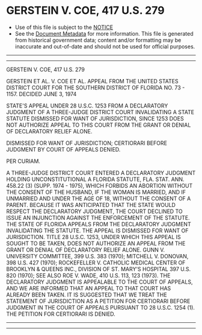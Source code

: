 ---
---

# GERSTEIN V. COE, 417 U.S. 279

* Use of this file is subject to the [NOTICE](https://github.com/publicdocs/notice/blob/master/NOTICE)
* See the [Document Metadata](../../../) for more information.
  This file is generated from historical government data; content and/or formatting may be inaccurate and out-of-date and should not be used for official purposes.

----------
----------

GERSTEIN V. COE, 417 U.S. 279

GERSTEIN ET AL. V. COE ET AL. APPEAL FROM THE UNITED STATES DISTRICT COURT FOR THE SOUTHERN DISTRICT OF FLORIDA NO. 73 - 1157.  DECIDED JUNE 3, 1974

STATE'S APPEAL UNDER 28 U.S.C. 1253 FROM A DECLARATORY JUDGMENT OF A THREE-JUDGE DISTRICT COURT INVALIDATING A STATE STATUTE DISMISSED FOR WANT OF JURISDICTION, SINCE 1253 DOES NOT AUTHORIZE APPEAL TO THIS COURT FROM THE GRANT OR DENIAL OF DECLARATORY RELIEF ALONE.

DISMISSED FOR WANT OF JURISDICTION; CERTIORARI BEFORE JUDGMENT BY COURT OF APPEALS DENIED.

PER CURIAM.

A THREE-JUDGE DISTRICT COURT ENTERED A DECLARATORY JUDGMENT HOLDING UNCONSTITUTIONAL A FLORIDA STATUTE, FLA. STAT. ANN. 458.22 (3) (SUPP. 1974 - 1975), WHICH FORBIDS AN ABORTION WITHOUT THE CONSENT OF THE HUSBAND, IF THE WOMAN IS MARRIED, AND IF UNMARRIED AND UNDER THE AGE OF 18, WITHOUT THE CONSENT OF A PARENT.  BECAUSE IT WAS ANTICIPATED THAT THE STATE WOULD RESPECT THE DECLARATORY JUDGMENT, THE COURT DECLINED TO ISSUE AN INJUNCTION AGAINST THE ENFORCEMENT OF THE STATUTE.  THE STATE OF FLORIDA APPEALS FROM THE DECLARATORY JUDGMENT INVALIDATING THE STATUTE.  THE APPEAL IS DISMISSED FOR WANT OF JURISDICTION.  TITLE 28 U.S.C. 1253, UNDER WHICH THIS APPEAL IS SOUGHT TO BE TAKEN, DOES NOT AUTHORIZE AN APPEAL FROM THE GRANT OR DENIAL OF DECLARATORY RELIEF ALONE.  GUNN V. UNIVERSITY COMMITTEE, 399 U.S. 383 (1970); MITCHELL V. DONOVAN, 398 U.S. 427 (1970); ROCKEFELLER V. CATHOLIC MEDICAL CENTER OF BROOKLYN & QUEENS INC., DIVISION OF ST. MARY'S HOSPITAL 397 U.S. 820 (1970); SEE ALSO ROE V. WADE, 410 U.S. 113, 123 (1973).  THE DECLARATORY JUDGMENT IS APPEALABLE TO THE COURT OF APPEALS, AND WE ARE INFORMED THAT AN APPEAL TO THAT COURT HAS ALREADY BEEN TAKEN.  IT IS SUGGESTED THAT WE TREAT THE STATEMENT OF JURISDICTION AS A PETITION FOR CERTIORARI BEFORE JUDGMENT IN THE COURT OF APPEALS PURSUANT TO 28 U.S.C. 1254 (1).  THE PETITION FOR CERTIORARI IS DENIED.


----------
----------

